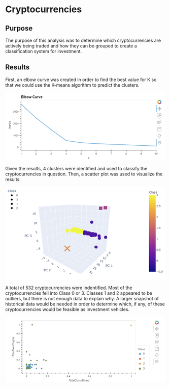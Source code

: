 # Cryptocurrencies
## Purpose
The purpose of this analysis was to determine which cryptocurrencies are actively being traded and how they can be grouped to create a classification system for investment.
## Results
First, an elbow curve was created in order to find the best value for K so that we could use the K-means algorithm to predict the clusters.

![image](https://github.com/msaunders0/Cryptocurrencies/blob/main/Resources/elbow.png)

Given the results, 4 clusters were identified and used to classify the cryptocurrencies in question. Then, a scatter plot was used to visualize the results.

![image](https://github.com/msaunders0/Cryptocurrencies/blob/main/Resources/3dclass.png)

A total of 532 cryptocurrencies were indentified. Most of the cryptocurrencies fell into Class 0 or 3. Classes 1 and 2 appeared to be outliers, but there is not enough data to explain why. A larger snapshot of historical data would be needed in order to determine which, if any, of these cryptocurrencies would be feasible as investment vehicles.

![image](https://github.com/msaunders0/Cryptocurrencies/blob/main/Resources/scatter.png)
